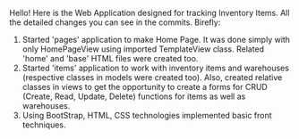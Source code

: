 Hello! Here is the Web Application designed for tracking Inventory Items.
All the detailed changes you can see in the commits.
Birefly:
1. Started 'pages' application to make Home Page. It was done simply with only HomePageView using imported TemplateView class. Related 'home' and 'base'
HTML files were created too.
2. Started 'items' application to work with inventory items and warehouses (respective classes in models were created too). 
Also, created relative classes in views to get the opportunity to create a forms for CRUD (Create, Read, Update, Delete) functions 
for items as well as warehouses.
3. Using BootStrap, HTML, CSS technologies implemented basic front techniques. 
